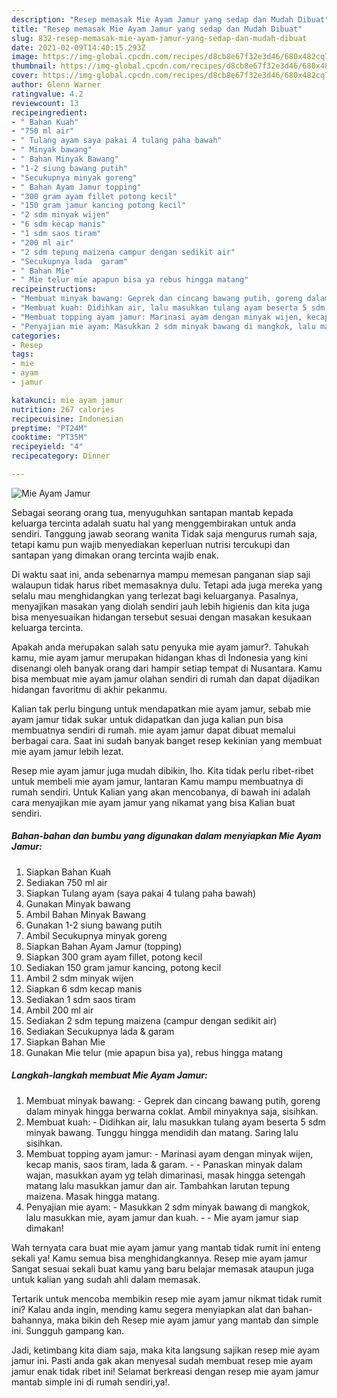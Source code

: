 ```yaml
---
description: "Resep memasak Mie Ayam Jamur yang sedap dan Mudah Dibuat"
title: "Resep memasak Mie Ayam Jamur yang sedap dan Mudah Dibuat"
slug: 832-resep-memasak-mie-ayam-jamur-yang-sedap-dan-mudah-dibuat
date: 2021-02-09T14:40:15.293Z
image: https://img-global.cpcdn.com/recipes/d8cb8e67f32e3d46/680x482cq70/mie-ayam-jamur-foto-resep-utama.jpg
thumbnail: https://img-global.cpcdn.com/recipes/d8cb8e67f32e3d46/680x482cq70/mie-ayam-jamur-foto-resep-utama.jpg
cover: https://img-global.cpcdn.com/recipes/d8cb8e67f32e3d46/680x482cq70/mie-ayam-jamur-foto-resep-utama.jpg
author: Glenn Warner
ratingvalue: 4.2
reviewcount: 13
recipeingredient:
- " Bahan Kuah"
- "750 ml air"
- " Tulang ayam saya pakai 4 tulang paha bawah"
- " Minyak bawang"
- " Bahan Minyak Bawang"
- "1-2 siung bawang putih"
- "Secukupnya minyak goreng"
- " Bahan Ayam Jamur topping"
- "300 gram ayam fillet potong kecil"
- "150 gram jamur kancing potong kecil"
- "2 sdm minyak wijen"
- "6 sdm kecap manis"
- "1 sdm saos tiram"
- "200 ml air"
- "2 sdm tepung maizena campur dengan sedikit air"
- "Secukupnya lada  garam"
- " Bahan Mie"
- " Mie telur mie apapun bisa ya rebus hingga matang"
recipeinstructions:
- "Membuat minyak bawang: Geprek dan cincang bawang putih, goreng dalam minyak hingga berwarna coklat. Ambil minyaknya saja, sisihkan."
- "Membuat kuah: Didihkan air, lalu masukkan tulang ayam beserta 5 sdm minyak bawang. Tunggu hingga mendidih dan matang. Saring lalu sisihkan."
- "Membuat topping ayam jamur: Marinasi ayam dengan minyak wijen, kecap manis, saos tiram, lada &amp; garam.   Panaskan minyak dalam wajan, masukkan ayam yg telah dimarinasi, masak hingga setengah matang lalu masukkan jamur dan air. Tambahkan larutan tepung maizena. Masak hingga matang."
- "Penyajian mie ayam: Masukkan 2 sdm minyak bawang di mangkok, lalu masukkan mie, ayam jamur dan kuah.   Mie ayam jamur siap dimakan!"
categories:
- Resep
tags:
- mie
- ayam
- jamur

katakunci: mie ayam jamur 
nutrition: 267 calories
recipecuisine: Indonesian
preptime: "PT24M"
cooktime: "PT35M"
recipeyield: "4"
recipecategory: Dinner

---
```



![Mie Ayam Jamur](https://img-global.cpcdn.com/recipes/d8cb8e67f32e3d46/680x482cq70/mie-ayam-jamur-foto-resep-utama.jpg)

Sebagai seorang orang tua, menyuguhkan santapan mantab kepada keluarga tercinta adalah suatu hal yang menggembirakan untuk anda sendiri. Tanggung jawab seorang  wanita Tidak saja mengurus rumah saja, tetapi kamu pun wajib menyediakan keperluan nutrisi tercukupi dan santapan yang dimakan orang tercinta wajib enak.

Di waktu  saat ini, anda sebenarnya mampu memesan panganan siap saji walaupun tidak harus ribet memasaknya dulu. Tetapi ada juga mereka yang selalu mau menghidangkan yang terlezat bagi keluarganya. Pasalnya, menyajikan masakan yang diolah sendiri jauh lebih higienis dan kita juga bisa menyesuaikan hidangan tersebut sesuai dengan masakan kesukaan keluarga tercinta. 



Apakah anda merupakan salah satu penyuka mie ayam jamur?. Tahukah kamu, mie ayam jamur merupakan hidangan khas di Indonesia yang kini disenangi oleh banyak orang dari hampir setiap tempat di Nusantara. Kamu bisa membuat mie ayam jamur olahan sendiri di rumah dan dapat dijadikan hidangan favoritmu di akhir pekanmu.

Kalian tak perlu bingung untuk mendapatkan mie ayam jamur, sebab mie ayam jamur tidak sukar untuk didapatkan dan juga kalian pun bisa membuatnya sendiri di rumah. mie ayam jamur dapat dibuat memalui berbagai cara. Saat ini sudah banyak banget resep kekinian yang membuat mie ayam jamur lebih lezat.

Resep mie ayam jamur juga mudah dibikin, lho. Kita tidak perlu ribet-ribet untuk membeli mie ayam jamur, lantaran Kamu mampu membuatnya di rumah sendiri. Untuk Kalian yang akan mencobanya, di bawah ini adalah cara menyajikan mie ayam jamur yang nikamat yang bisa Kalian buat sendiri.

<!--inarticleads1-->

##### Bahan-bahan dan bumbu yang digunakan dalam menyiapkan Mie Ayam Jamur:

1. Siapkan  Bahan Kuah
1. Sediakan 750 ml air
1. Siapkan  Tulang ayam (saya pakai 4 tulang paha bawah)
1. Gunakan  Minyak bawang
1. Ambil  Bahan Minyak Bawang
1. Gunakan 1-2 siung bawang putih
1. Ambil Secukupnya minyak goreng
1. Siapkan  Bahan Ayam Jamur (topping)
1. Siapkan 300 gram ayam fillet, potong kecil
1. Sediakan 150 gram jamur kancing, potong kecil
1. Ambil 2 sdm minyak wijen
1. Siapkan 6 sdm kecap manis
1. Sediakan 1 sdm saos tiram
1. Ambil 200 ml air
1. Sediakan 2 sdm tepung maizena (campur dengan sedikit air)
1. Sediakan Secukupnya lada &amp; garam
1. Siapkan  Bahan Mie
1. Gunakan  Mie telur (mie apapun bisa ya), rebus hingga matang




<!--inarticleads2-->

##### Langkah-langkah membuat Mie Ayam Jamur:

1. Membuat minyak bawang: - Geprek dan cincang bawang putih, goreng dalam minyak hingga berwarna coklat. Ambil minyaknya saja, sisihkan.
1. Membuat kuah: - Didihkan air, lalu masukkan tulang ayam beserta 5 sdm minyak bawang. Tunggu hingga mendidih dan matang. Saring lalu sisihkan.
1. Membuat topping ayam jamur: - Marinasi ayam dengan minyak wijen, kecap manis, saos tiram, lada &amp; garam.  -  - Panaskan minyak dalam wajan, masukkan ayam yg telah dimarinasi, masak hingga setengah matang lalu masukkan jamur dan air. Tambahkan larutan tepung maizena. Masak hingga matang.
1. Penyajian mie ayam: - Masukkan 2 sdm minyak bawang di mangkok, lalu masukkan mie, ayam jamur dan kuah.  -  - Mie ayam jamur siap dimakan!




Wah ternyata cara buat mie ayam jamur yang mantab tidak rumit ini enteng sekali ya! Kamu semua bisa menghidangkannya. Resep mie ayam jamur Sangat sesuai sekali buat kamu yang baru belajar memasak ataupun juga untuk kalian yang sudah ahli dalam memasak.

Tertarik untuk mencoba membikin resep mie ayam jamur nikmat tidak rumit ini? Kalau anda ingin, mending kamu segera menyiapkan alat dan bahan-bahannya, maka bikin deh Resep mie ayam jamur yang mantab dan simple ini. Sungguh gampang kan. 

Jadi, ketimbang kita diam saja, maka kita langsung sajikan resep mie ayam jamur ini. Pasti anda gak akan menyesal sudah membuat resep mie ayam jamur enak tidak ribet ini! Selamat berkreasi dengan resep mie ayam jamur mantab simple ini di rumah sendiri,ya!.

